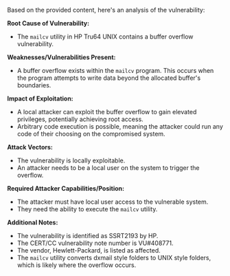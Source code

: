 Based on the provided content, here's an analysis of the vulnerability:

**Root Cause of Vulnerability:**
- The `mailcv` utility in HP Tru64 UNIX contains a buffer overflow vulnerability.

**Weaknesses/Vulnerabilities Present:**
- A buffer overflow exists within the `mailcv` program. This occurs when the program attempts to write data beyond the allocated buffer's boundaries.

**Impact of Exploitation:**
- A local attacker can exploit the buffer overflow to gain elevated privileges, potentially achieving root access.
- Arbitrary code execution is possible, meaning the attacker could run any code of their choosing on the compromised system.

**Attack Vectors:**
- The vulnerability is locally exploitable.
- An attacker needs to be a local user on the system to trigger the overflow.

**Required Attacker Capabilities/Position:**
- The attacker must have local user access to the vulnerable system.
- They need the ability to execute the `mailcv` utility.

**Additional Notes:**
- The vulnerability is identified as SSRT2193 by HP.
- The CERT/CC vulnerability note number is VU#408771.
- The vendor, Hewlett-Packard, is listed as affected.
- The `mailcv` utility converts dxmail style folders to UNIX style folders, which is likely where the overflow occurs.